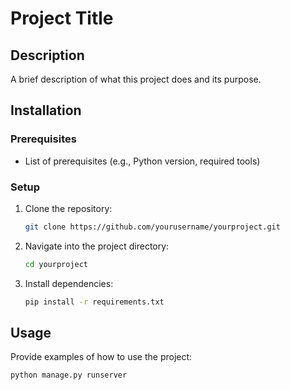# Project Title

## Description
A brief description of what this project does and its purpose.

## Installation

### Prerequisites
- List of prerequisites (e.g., Python version, required tools)

### Setup
1. Clone the repository:
   ```bash
   git clone https://github.com/yourusername/yourproject.git
   ```
2. Navigate into the project directory:
   ```bash
   cd yourproject
   ```
3. Install dependencies:
   ```bash
   pip install -r requirements.txt
   ```

## Usage
Provide examples of how to use the project:
```bash
python manage.py runserver

